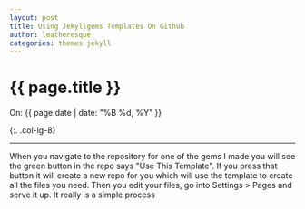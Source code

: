 ```yaml
---
layout: post
title: Using Jekyllgems Templates On Github
author: leatheresque
categories: themes jekyll
---
```


# {{ page.title }}
On: {{ page.date | date: "%B %d, %Y" }}
 
{:. .col-lg-8}
* * *

When you navigate to the repository for one of the gems I made you will see the green button in the repo says "Use This Template". If you press that button it will create a new repo for you which will use the template to create all the files you need. Then you edit your files, go into Settings > Pages and serve it up. It really is a simple process